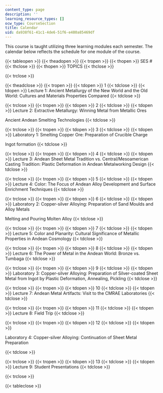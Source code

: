 ```yaml
---
content_type: page
description: ''
learning_resource_types: []
ocw_type: CourseSection
title: Calendar
uid: da938f61-41c1-4de6-51f6-e480a85469df
---
```


This course is taught utilizing three learning modules each semester. The calendar below reflects the schedule for one module of the course.

{{< tableopen >}}
{{< theadopen >}}
{{< tropen >}}
{{< thopen >}}
SES #
{{< thclose >}}
{{< thopen >}}
TOPICS
{{< thclose >}}

{{< trclose >}}

{{< theadclose >}}
{{< tropen >}}
{{< tdopen >}}
1
{{< tdclose >}}
{{< tdopen >}}
Lecture 1: Ancient Metallurgy of the New World and the Old World: Cultures and Materials Properties Compared
{{< tdclose >}}

{{< trclose >}}
{{< tropen >}}
{{< tdopen >}}
2
{{< tdclose >}}
{{< tdopen >}}
Lecture 2: Extractive Metallurgy: Winning Metal from Metallic Ores  
  
Ancient Andean Smelting Technologies
{{< tdclose >}}

{{< trclose >}}
{{< tropen >}}
{{< tdopen >}}
3
{{< tdclose >}}
{{< tdopen >}}
Laboratory 1: Smelting Copper Ore: Preparation of Crucible Charge  
  
Ingot formation
{{< tdclose >}}

{{< trclose >}}
{{< tropen >}}
{{< tdopen >}}
4
{{< tdclose >}}
{{< tdopen >}}
Lecture 3: Andean Sheet Metal Tradition vs. Central/Mesoamerican Casting Tradition: Plastic Deformation in Andean Metalworking Design
{{< tdclose >}}

{{< trclose >}}
{{< tropen >}}
{{< tdopen >}}
5
{{< tdclose >}}
{{< tdopen >}}
Lecture 4: Color: The Focus of Andean Alloy Development and Surface Enrichment Techniques
{{< tdclose >}}

{{< trclose >}}
{{< tropen >}}
{{< tdopen >}}
6
{{< tdclose >}}
{{< tdopen >}}
Laboratory 2: Copper-silver Alloying: Preparation of Sand Moulds and Alloy Metals  
  
Melting and Pouring Molten Alloy
{{< tdclose >}}

{{< trclose >}}
{{< tropen >}}
{{< tdopen >}}
7
{{< tdclose >}}
{{< tdopen >}}
Lecture 5: Color and Planarity: Cultural Significance of Metallic Properties in Andean Cosmology
{{< tdclose >}}

{{< trclose >}}
{{< tropen >}}
{{< tdopen >}}
8
{{< tdclose >}}
{{< tdopen >}}
Lecture 6: The Power of Metal in the Andean World: Bronze vs. Tumbaga
{{< tdclose >}}

{{< trclose >}}
{{< tropen >}}
{{< tdopen >}}
9
{{< tdclose >}}
{{< tdopen >}}
Laboratory 3: Copper-silver Alloying: Preparation of Silver-coated Sheet Metal from Ingot by Plastic Deformation, Annealing, Pickling
{{< tdclose >}}

{{< trclose >}}
{{< tropen >}}
{{< tdopen >}}
10
{{< tdclose >}}
{{< tdopen >}}
Lecture 7: Andean Metal Artifacts: Visit to the CMRAE Laboratories
{{< tdclose >}}

{{< trclose >}}
{{< tropen >}}
{{< tdopen >}}
11
{{< tdclose >}}
{{< tdopen >}}
Lecture 8: Field Trip
{{< tdclose >}}

{{< trclose >}}
{{< tropen >}}
{{< tdopen >}}
12
{{< tdclose >}}
{{< tdopen >}}


Laboratory 4: Copper-silver Alloying: Continuation of Sheet Metal Preparation


{{< tdclose >}}

{{< trclose >}}
{{< tropen >}}
{{< tdopen >}}
13
{{< tdclose >}}
{{< tdopen >}}
Lecture 9: Student Presentations
{{< tdclose >}}

{{< trclose >}}

{{< tableclose >}}